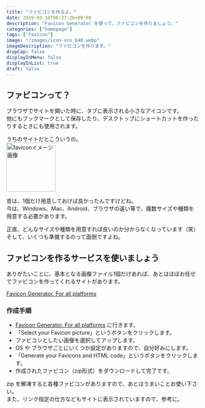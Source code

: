 ```yaml
---
title: "ファビコンを作るよ。"
date: 2019-03-10T06:37:26+09:00
description: "Favicon Generator を使って、ファビコンを作りましょう。"
categories: ["homepage"]
tags: ["favicon"]
image: "/images/icon-sns_640.webp"
imageDescription: "ファビコンを作ります。"
dropCap: false
displayInMenu: false
displayInList: true
draft: false
---
```

## ファビコンって？
ブラウザでサイトを開いた時に、タブに表示される小さなアイコンです。  
他にもブックマークとして保存したり、デスクトップにショートカットを作ったりするときにも使用されます。  

うちのサイトだとこういうの。  
<img src="/images/favicon-k-kaz.webp" alt="faviconイメージ画像" style="width:128px;">

昔は、1個だけ用意しておけば良かったんですけどね。  
今は、Windows、Mac、Android、ブラウザの違い等で、複数サイズや種類を用意する必要があります。

正直、どんなサイズや種類を用意すれば良いのか分からなくなっています（笑）  
そして、いくつも準備するのって面倒ですよね。

## ファビコンを作るサービスを使いましょう
ありがたいことに、基本となる画像ファイル1個だけあれば、あとはほぼお任せでファビコンを作ってくれるサイトがあります。

[Favicon Generator. For all platforms](https://realfavicongenerator.net/)

### 作成手順
* [Favicon Generator. For all platforms](https://realfavicongenerator.net/) に行きます。
* 「Select your Favicon picture」というボタンをクリックします。
* ファビコンとしたい画像を選択してアップします。
* OS や ブラウザごとにいくつか設定がありますので、自分好みにします。
* 「Generate your Favicons and HTML code」というボタンをクリックします。
* 作成されたファビコン（zip形式）をダウンロードして完了です。

zip を解凍すると各種ファビコンがありますので、あとはうまいことお使い下さい。  
また、リンク指定の仕方などもサイトに表示されていますので、参考に。
